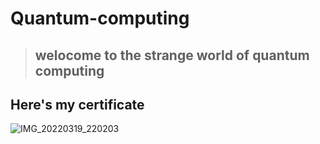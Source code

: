 # Quantum-computing
> ## welocome to the strange world of quantum computing

## Here's my certificate 
![IMG_20220319_220203](https://user-images.githubusercontent.com/89020930/159129827-5d186186-d4e7-4abf-9652-101554178d0a.jpg)
